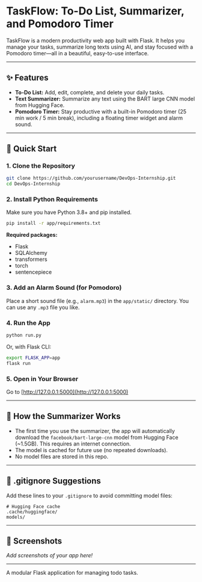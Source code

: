 # TaskFlow: To-Do List, Summarizer, and Pomodoro Timer

TaskFlow is a modern productivity web app built with Flask. It helps you manage your tasks, summarize long texts using AI, and stay focused with a Pomodoro timer—all in a beautiful, easy-to-use interface.

---

## ✨ Features
- **To-Do List:** Add, edit, complete, and delete your daily tasks.
- **Text Summarizer:** Summarize any text using the BART large CNN model from Hugging Face.
- **Pomodoro Timer:** Stay productive with a built-in Pomodoro timer (25 min work / 5 min break), including a floating timer widget and alarm sound.

---

## 🚀 Quick Start

### 1. Clone the Repository
```bash
git clone https://github.com/yourusername/DevOps-Internship.git
cd DevOps-Internship
```

### 2. Install Python Requirements
Make sure you have Python 3.8+ and pip installed.

```bash
pip install -r app/requirements.txt
```

**Required packages:**
- Flask
- SQLAlchemy
- transformers
- torch
- sentencepiece

### 3. Add an Alarm Sound (for Pomodoro)
Place a short sound file (e.g., `alarm.mp3`) in the `app/static/` directory. You can use any `.mp3` file you like.

### 4. Run the App
```bash
python run.py
```
Or, with Flask CLI:
```bash
export FLASK_APP=app
flask run
```

### 5. Open in Your Browser
Go to [http://127.0.0.1:5000](http://127.0.0.1:5000)

---

## 🤖 How the Summarizer Works
- The first time you use the summarizer, the app will automatically download the `facebook/bart-large-cnn` model from Hugging Face (~1.5GB). This requires an internet connection.
- The model is cached for future use (no repeated downloads).
- No model files are stored in this repo.

---

## 📝 .gitignore Suggestions
Add these lines to your `.gitignore` to avoid committing model files:
```
# Hugging Face cache
.cache/huggingface/
models/
```

---

## 📸 Screenshots
*Add screenshots of your app here!*

---

A modular Flask application for managing todo tasks.

